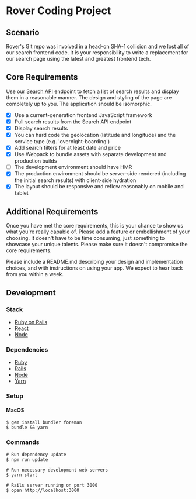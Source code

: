 # Rover Coding Project

## Scenario

Rover's Git repo was involved in a head-on SHA-1 collision and we lost all of our search frontend code. It is your responsibility to write a replacement for our search page using the latest and greatest frontend tech.

##  Core Requirements

Use our [Search API](/search-api.md) endpoint to fetch a list of search results and display them in a reasonable manner. The design and styling of the page are completely up to you. The application should be isomorphic.

- [x] Use a current-generation frontend JavaScript framework
- [x] Pull search results from the Search API endpoint
- [x] Display search results
- [x] You can hard code the geolocation (latitude and longitude) and the service type (e.g. 'overnight-boarding')
- [x] Add search filters for at least date and price
- [x] Use Webpack to bundle assets with separate development and production builds
- [ ] The development environment should have HMR
- [x] The production environment should be server-side rendered (including the initial search results) with client-side hydration
- [x] The layout should be responsive and reflow reasonably on mobile and tablet

## Additional Requirements

Once you have met the core requirements, this is your chance to show us what you're really capable of. Please add a feature or embellishment of your choosing. It doesn't have to be time consuming, just something to showcase your unique talents. Please make sure it doesn't compromise the core requirements.

Please include a README.md describing your design and implementation choices, and with instructions on using your app. We expect to hear back from you within a week.

## Development

### Stack
* [Ruby on Rails](http://rubyonrails.org)
* [React](https://facebook.github.io/react)
* [Node](https://nodejs.org)

### Dependencies
* [Ruby](https://www.ruby-lang.org/en/downloads)
* [Rails](https://github.com/rails/rails)
* [Node](https://nodejs.org/en/download)
* [Yarn](https://yarnpkg.com/lang/en/docs/install)

### Setup

#### MacOS
```
$ gem install bundler foreman
$ bundle && yarn
```

### Commands
```
# Run dependency update
$ npm run update

# Run necessary development web-servers
$ yarn start

# Rails server running on port 3000
$ open http://localhost:3000
```
